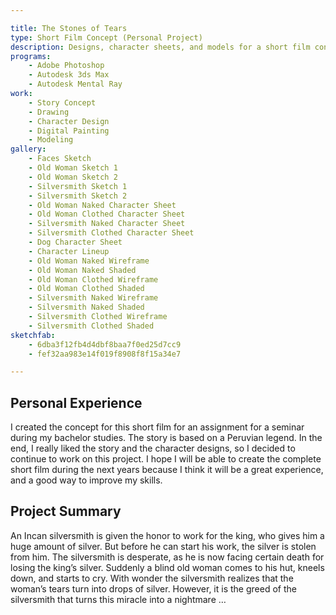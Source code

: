 ```yaml
---

title: The Stones of Tears
type: Short Film Concept (Personal Project)
description: Designs, character sheets, and models for a short film concept.
programs:
    - Adobe Photoshop
    - Autodesk 3ds Max
    - Autodesk Mental Ray
work:
    - Story Concept
    - Drawing
    - Character Design
    - Digital Painting
    - Modeling
gallery:
    - Faces Sketch
    - Old Woman Sketch 1
    - Old Woman Sketch 2
    - Silversmith Sketch 1
    - Silversmith Sketch 2
    - Old Woman Naked Character Sheet
    - Old Woman Clothed Character Sheet
    - Silversmith Naked Character Sheet
    - Silversmith Clothed Character Sheet
    - Dog Character Sheet
    - Character Lineup
    - Old Woman Naked Wireframe
    - Old Woman Naked Shaded
    - Old Woman Clothed Wireframe
    - Old Woman Clothed Shaded
    - Silversmith Naked Wireframe
    - Silversmith Naked Shaded
    - Silversmith Clothed Wireframe
    - Silversmith Clothed Shaded
sketchfab:
    - 6dba3f12fb4d4dbf8baa7f0ed25d7cc9
    - fef32aa983e14f019f8908f8f15a34e7

---
```


## Personal Experience
I created the concept for this short film for an assignment for a seminar during my bachelor studies. The story is based 
on a Peruvian legend. In the end, I really liked the story and the character designs, so I decided to continue to work 
on this project. I hope I will be able to create the complete short film during the next years because I think it will 
be a great experience, and a good way to improve my skills.

## Project Summary
An Incan silversmith is given the honor to work for the king, who gives him a huge amount of silver. But before he can 
start his work, the silver is stolen from him. The silversmith is desperate, as he is now facing certain death for 
losing the kingʼs silver. Suddenly a blind old woman comes to his hut, kneels down, and starts to cry. With wonder the 
silversmith realizes that the womanʼs tears turn into drops of silver. However, it is the greed of the silversmith that 
turns this miracle into a nightmare …
